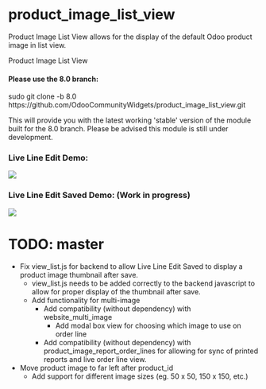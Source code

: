 product_image_list_view
=======================

Product Image List View allows for the display of the default Odoo product image in list view.

Product Image List View

<H4>Please use the 8.0 branch:</H4> 
    sudo git clone -b 8.0 https://github.com/OdooCommunityWidgets/product_image_list_view.git

This will provide you with the latest working 'stable' version of the module built for the 8.0 branch. Please be advised this module is still under development.

<H3>Live Line Edit Demo:</H3>
<img src="https://cloud.githubusercontent.com/assets/2337666/5467578/dc092834-85fc-11e4-828b-c2ea1ec38852.png"/>

<H3>Live Line Edit Saved Demo:  (Work in progress)</H3>
<img src="https://cloud.githubusercontent.com/assets/2337666/5467579/dc0ad602-85fc-11e4-8429-cbcc3aae2091.png"/>

TODO: master
===================
* Fix view_list.js for backend to allow Live Line Edit Saved to display a product image thumbnail after save.
  * view_list.js needs to be added correctly to the backend javascript to allow for proper display of the thumbnail after save.
  * Add functionality for multi-image
    * Add compatibility (without dependency) with website_multi_image
      * Add modal box view for choosing which image to use on order line
    * Add compatibility (without dependency) with product_image_report_order_lines for allowing for sync of printed reports and live order line view.
* Move product image to far left after product_id
  * Add support for different image sizes (eg. 50 x 50, 150 x 150, etc.)  
